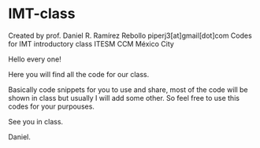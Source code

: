 IMT-class
=========
Created by prof. Daniel R. Ramírez Rebollo piperj3[at]gmail[dot]com
Codes for IMT introductory class
ITESM CCM
México City


Hello every one!

Here you will find all the code for our class.

Basically code snippets for you to use and share, most of the code will be shown in class but usually I will 
add some other. So feel free to use this codes for your purpouses.

See you in class.

Daniel.
